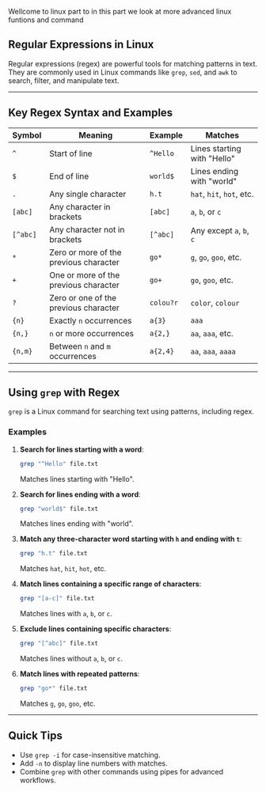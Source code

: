 Wellcome to linux part to in this part we look at more advanced linux funtions and command 
## Regular Expressions in Linux

Regular expressions (regex) are powerful tools for matching patterns in text. They are commonly used in Linux commands like `grep`, `sed`, and `awk` to search, filter, and manipulate text.

---

## Key Regex Syntax and Examples

| Symbol  | Meaning                                  | Example            | Matches                       |
|---------|------------------------------------------|--------------------|-------------------------------|
| `^`     | Start of line                           | `^Hello`           | Lines starting with "Hello"  |
| `$`     | End of line                             | `world$`           | Lines ending with "world"    |
| `.`     | Any single character                    | `h.t`              | `hat`, `hit`, `hot`, etc.     |
| `[abc]` | Any character in brackets               | `[abc]`            | `a`, `b`, or `c`             |
| `[^abc]`| Any character not in brackets           | `[^abc]`           | Any except `a`, `b`, `c`     |
| `*`     | Zero or more of the previous character  | `go*`              | `g`, `go`, `goo`, etc.       |
| `+`     | One or more of the previous character   | `go+`              | `go`, `goo`, etc.            |
| `?`     | Zero or one of the previous character   | `colou?r`          | `color`, `colour`            |
| `{n}`   | Exactly `n` occurrences                | `a{3}`             | `aaa`                        |
| `{n,}`  | `n` or more occurrences                | `a{2,}`            | `aa`, `aaa`, etc.            |
| `{n,m}` | Between `n` and `m` occurrences        | `a{2,4}`           | `aa`, `aaa`, `aaaa`          |

---

## Using `grep` with Regex

`grep` is a Linux command for searching text using patterns, including regex.

### Examples

1. **Search for lines starting with a word**:
   ```bash
   grep "^Hello" file.txt
   ```
   Matches lines starting with "Hello".

2. **Search for lines ending with a word**:
   ```bash
   grep "world$" file.txt
   ```
   Matches lines ending with "world".

3. **Match any three-character word starting with `h` and ending with `t`**:
   ```bash
   grep "h.t" file.txt
   ```
   Matches `hat`, `hit`, `hot`, etc.

4. **Match lines containing a specific range of characters**:
   ```bash
   grep "[a-c]" file.txt
   ```
   Matches lines with `a`, `b`, or `c`.

5. **Exclude lines containing specific characters**:
   ```bash
   grep "[^abc]" file.txt
   ```
   Matches lines without `a`, `b`, or `c`.

6. **Match lines with repeated patterns**:
   ```bash
   grep "go*" file.txt
   ```
   Matches `g`, `go`, `goo`, etc.

---

## Quick Tips
- Use `grep -i` for case-insensitive matching.
- Add `-n` to display line numbers with matches.
- Combine `grep` with other commands using pipes for advanced workflows.

